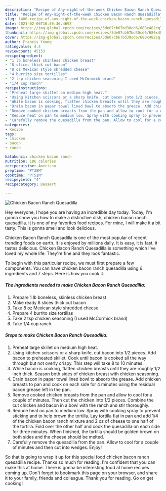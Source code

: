 ```yaml
---
description: "Recipe of Any-night-of-the-week Chicken Bacon Ranch Quesadilla"
title: "Recipe of Any-night-of-the-week Chicken Bacon Ranch Quesadilla"
slug: 1480-recipe-of-any-night-of-the-week-chicken-bacon-ranch-quesadilla
date: 2021-02-06T16:50:36.469Z
image: https://img-global.cpcdn.com/recipes/3de07cb67bd30cd6/680x482cq70/chicken-bacon-ranch-quesadilla-recipe-main-photo.jpg
thumbnail: https://img-global.cpcdn.com/recipes/3de07cb67bd30cd6/680x482cq70/chicken-bacon-ranch-quesadilla-recipe-main-photo.jpg
cover: https://img-global.cpcdn.com/recipes/3de07cb67bd30cd6/680x482cq70/chicken-bacon-ranch-quesadilla-recipe-main-photo.jpg
author: Francis Young
ratingvalue: 4.4
reviewcount: 45153
recipeingredient:
- "1 lb boneless skinless chicken breast"
- "8 slices thick cut bacon"
- "8 oz Mexican style shredded cheese"
- "4 burrito size tortillas"
- "2 tsp chicken seasoning I used McCormick brand"
- "1/4 cup ranch"
recipeinstructions:
- "Preheat large skillet on medium high heat."
- "Using kitchen scissors or a sharp knife, cut bacon into 1/2 pieces. Add bacon to preheated skillet. Cook until bacon is cooked all the way through but not overly crispy. This step will take 8 to 10 minutes."
- "While bacon is cooking, flatten chicken breasts until they are roughly 1/2 inch thick. Season both sides of chicken breast with chicken seasoning."
- "Drain bacon in paper towel lined bowl to absorb the grease. Add chicken breasts to pan and cook on each side for 4 minutes using the residual bacon grease left in the pan."
- "Remove cooked chicken breasts from the pan and allow to cool for a couple of minutes. Then cut the chicken into 1/2 pieces. Combine the cut chicken and bacon in a bowl with the ranch and stir thoroughly."
- "Reduce heat on pan to medium low. Spray with cooking spray to prevent sticking and to help brown the tortilla. Lay tortilla flat in pan and add 1/4 of the chicken bacon ranch mixture and 2 oz of cheese to one half of the tortilla. Fold over the other half and cook the quesadilla on each side for three minutes. When finished, the tortilla should be golden brown on both sides and the cheese should be melted."
- "Carefully remove the quesadilla from the pan. Allow to cool for a couple of minutes and then cut into wedges. Enjoy!"
categories:
- Recipe
tags:
- chicken
- bacon
- ranch

katakunci: chicken bacon ranch 
nutrition: 186 calories
recipecuisine: American
preptime: "PT38M"
cooktime: "PT51M"
recipeyield: "4"
recipecategory: Dessert

---
```



![Chicken Bacon Ranch Quesadilla](https://img-global.cpcdn.com/recipes/3de07cb67bd30cd6/680x482cq70/chicken-bacon-ranch-quesadilla-recipe-main-photo.jpg)

Hey everyone, I hope you are having an incredible day today. Today, I'm gonna show you how to make a distinctive dish, chicken bacon ranch quesadilla. It is one of my favorites food recipes. For mine, I will make it a bit tasty. This is gonna smell and look delicious.

Chicken Bacon Ranch Quesadilla is one of the most popular of recent trending foods on earth. It is enjoyed by millions daily. It is easy, it is fast, it tastes delicious. Chicken Bacon Ranch Quesadilla is something which I've loved my whole life. They're fine and they look fantastic.




To begin with this particular recipe, we must first prepare a few components. You can have chicken bacon ranch quesadilla using 6 ingredients and 7 steps. Here is how you cook it.

<!--inarticleads1-->

##### The ingredients needed to make Chicken Bacon Ranch Quesadilla:

1. Prepare 1 lb boneless, skinless chicken breast
1. Make ready 8 slices thick cut bacon
1. Take 8 oz Mexican style shredded cheese
1. Prepare 4 burrito size tortillas
1. Take 2 tsp chicken seasoning (I used McCormick brand)
1. Take 1/4 cup ranch




<!--inarticleads2-->

##### Steps to make Chicken Bacon Ranch Quesadilla:

1. Preheat large skillet on medium high heat.
1. Using kitchen scissors or a sharp knife, cut bacon into 1/2 pieces. Add bacon to preheated skillet. Cook until bacon is cooked all the way through but not overly crispy. This step will take 8 to 10 minutes.
1. While bacon is cooking, flatten chicken breasts until they are roughly 1/2 inch thick. Season both sides of chicken breast with chicken seasoning.
1. Drain bacon in paper towel lined bowl to absorb the grease. Add chicken breasts to pan and cook on each side for 4 minutes using the residual bacon grease left in the pan.
1. Remove cooked chicken breasts from the pan and allow to cool for a couple of minutes. Then cut the chicken into 1/2 pieces. Combine the cut chicken and bacon in a bowl with the ranch and stir thoroughly.
1. Reduce heat on pan to medium low. Spray with cooking spray to prevent sticking and to help brown the tortilla. Lay tortilla flat in pan and add 1/4 of the chicken bacon ranch mixture and 2 oz of cheese to one half of the tortilla. Fold over the other half and cook the quesadilla on each side for three minutes. When finished, the tortilla should be golden brown on both sides and the cheese should be melted.
1. Carefully remove the quesadilla from the pan. Allow to cool for a couple of minutes and then cut into wedges. Enjoy!




So that is going to wrap it up for this special food chicken bacon ranch quesadilla recipe. Thanks so much for reading. I'm confident that you can make this at home. There is gonna be interesting food at home recipes coming up. Don't forget to bookmark this page on your browser, and share it to your family, friends and colleague. Thank you for reading. Go on get cooking!
